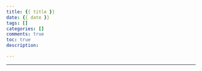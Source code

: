 ```yaml
---
title: {{ title }}
date: {{ date }}
tags: []
categories: []
comments: true
toc: true
description: 

---
```



---